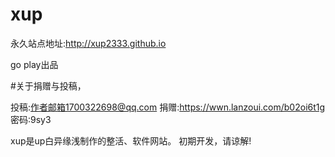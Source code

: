 # xup
永久站点地址:http://xup2333.github.io

go play出品

#关于捐赠与投稿，

投稿:作者邮箱1700322698@qq.com
捐赠:https://wwn.lanzoui.com/b02oi6t1g
密码:9sy3

xup是up白异缘浅制作的整活、软件网站。
初期开发，请谅解! 


